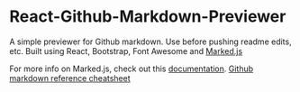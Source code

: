 # React-Github-Markdown-Previewer

A simple previewer for Github markdown. Use before pushing readme edits, etc.
Built using React, Bootstrap, Font Awesome and [Marked.js](https://github.com/markedjs/marked) 

For more info on Marked.js, check out this [documentation](https://marked.js.org/).
[Github markdown reference cheatsheet](https://guides.github.com/pdfs/markdown-cheatsheet-online.pdf)
